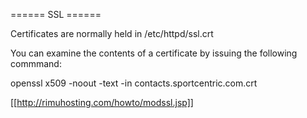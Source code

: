 ====== SSL ======

Certificates are normally held in /etc/httpd/ssl.crt

You can examine the contents of a certificate by issuing the following commmand:

openssl x509 -noout -text -in contacts.sportcentric.com.crt




[[http://rimuhosting.com/howto/modssl.jsp]]